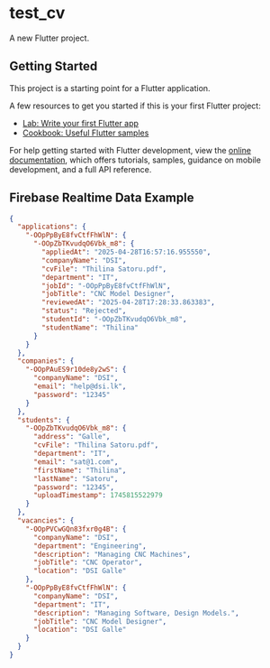 # test_cv

A new Flutter project.

## Getting Started

This project is a starting point for a Flutter application.

A few resources to get you started if this is your first Flutter project:

- [Lab: Write your first Flutter app](https://docs.flutter.dev/get-started/codelab)
- [Cookbook: Useful Flutter samples](https://docs.flutter.dev/cookbook)

For help getting started with Flutter development, view the
[online documentation](https://docs.flutter.dev/), which offers tutorials,
samples, guidance on mobile development, and a full API reference.

## Firebase Realtime Data Example

```json
{
  "applications": {
    "-OOpPpByE8fvCtfFhWlN": {
      "-OOpZbTKvudqO6Vbk_m8": {
        "appliedAt": "2025-04-28T16:57:16.955550",
        "companyName": "DSI",
        "cvFile": "Thilina Satoru.pdf",
        "department": "IT",
        "jobId": "-OOpPpByE8fvCtfFhWlN",
        "jobTitle": "CNC Model Designer",
        "reviewedAt": "2025-04-28T17:28:33.863383",
        "status": "Rejected",
        "studentId": "-OOpZbTKvudqO6Vbk_m8",
        "studentName": "Thilina"
      }
    }
  },
  "companies": {
    "-OOpPAuES9r10de8y2wS": {
      "companyName": "DSI",
      "email": "help@dsi.lk",
      "password": "12345"
    }
  },
  "students": {
    "-OOpZbTKvudqO6Vbk_m8": {
      "address": "Galle",
      "cvFile": "Thilina Satoru.pdf",
      "department": "IT",
      "email": "sat@1.com",
      "firstName": "Thilina",
      "lastName": "Satoru",
      "password": "12345",
      "uploadTimestamp": 1745815522979
    }
  },
  "vacancies": {
    "-OOpPVCwGQn83fxr0g4B": {
      "companyName": "DSI",
      "department": "Engineering",
      "description": "Managing CNC Machines",
      "jobTitle": "CNC Operator",
      "location": "DSI Galle"
    },
    "-OOpPpByE8fvCtfFhWlN": {
      "companyName": "DSI",
      "department": "IT",
      "description": "Managing Software, Design Models.",
      "jobTitle": "CNC Model Designer",
      "location": "DSI Galle"
    }
  }
}
```
